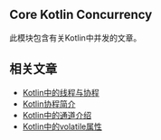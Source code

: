 ## Core Kotlin Concurrency

此模块包含有关Kotlin中并发的文章。

## 相关文章

+ [Kotlin中的线程与协程](docs/Kotlin中的线程与协程.md)
+ [Kotlin协程简介](docs/Kotlin协程简介.md)
+ [Kotlin中的通道介绍](docs/Kotlin中的通道介绍.md)
+ [Kotlin中的volatile属性](docs/Kotlin中的volatile属性.md)